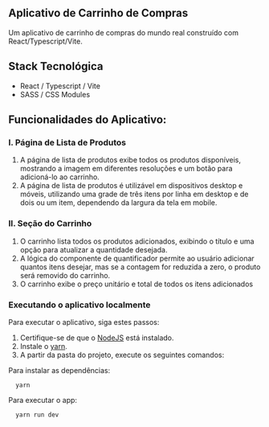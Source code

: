 ## Aplicativo de Carrinho de Compras

Um aplicativo de carrinho de compras do mundo real construído com React/Typescript/Vite.

## Stack Tecnológica
- React / Typescript / Vite
- SASS / CSS Modules

<!-- ### Capturas de Tela (animadas)

#### Visão Desktop
![Desktop](https://github.com/mihailgaberov/shopping-cart-app/blob/main/screenshots/desktop.gif)

#### Visão Mobile
![Mobile](https://github.com/mihailgaberov/shopping-cart-app/blob/main/screenshots/mobile.gif) -->

## Funcionalidades do Aplicativo:

### I. Página de Lista de Produtos
1. A página de lista de produtos exibe todos os produtos disponíveis, mostrando a imagem em diferentes resoluções e um botão para adicioná-lo ao carrinho.
2. A página de lista de produtos é utilizável em dispositivos desktop e móveis, utilizando uma grade de três itens por linha em desktop e de dois ou um item, dependendo da largura da tela em mobile.

### II. Seção do Carrinho
1. O carrinho lista todos os produtos adicionados, exibindo o título e uma opção para atualizar a quantidade desejada.
2. A lógica do componente de quantificador permite ao usuário adicionar quantos itens desejar, mas se a contagem for reduzida a zero, o produto será removido do carrinho.
3. O carrinho exibe o preço unitário e total de todos os itens adicionados



### Executando o aplicativo localmente

Para executar o aplicativo, siga estes passos:

1. Certifique-se de que o [NodeJS](http://nodejs.org/) está instalado.
2. Instale o [yarn](https://classic.yarnpkg.com/en/docs/install/#windows-stable/).
3. A partir da pasta do projeto, execute os seguintes comandos:

Para instalar as dependências:
```shell
  yarn
```
Para executar o app:

```shell
  yarn run dev
```